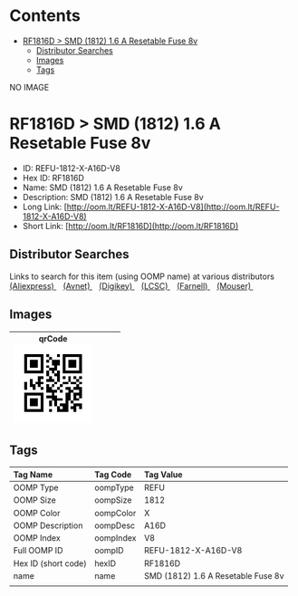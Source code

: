 



Contents
========

* [RF1816D > SMD (1812) 1.6 A Resetable Fuse 8v](#rf1816d--smd-1812-16-a-resetable-fuse-8v)
	* [Distributor Searches](#distributor-searches)
	* [Images](#images)
	* [Tags](#tags)
  
NO IMAGE  
# RF1816D > SMD (1812) 1.6 A Resetable Fuse 8v

- ID: REFU-1812-X-A16D-V8
- Hex ID: RF1816D
- Name: SMD (1812) 1.6 A Resetable Fuse 8v
- Description: SMD (1812) 1.6 A Resetable Fuse 8v
- Long Link: [http://oom.lt/REFU-1812-X-A16D-V8](http://oom.lt/REFU-1812-X-A16D-V8)
- Short Link: [http://oom.lt/RF1816D](http://oom.lt/RF1816D)

## Distributor Searches
  
Links to search for this item (using OOMP name) at various distributors  
[(Aliexpress) ](https://www.aliexpress.com/wholesale?SearchText=1117SMD+1812+1.6+A+Resetable+Fuse+8v)&nbsp;&nbsp;&nbsp;[(Avnet) ](https://www.avnet.com/shop/us/search/SMD+1812+1.6+A+Resetable+Fuse+8v)&nbsp;&nbsp;&nbsp;[(Digikey) ](https://www.digikey.co.uk/en/products/result?s=SMD+1812+1.6+A+Resetable+Fuse+8v)&nbsp;&nbsp;&nbsp;[(LCSC) ](https://www.lcsc.com/search?q=SMD+1812+1.6+A+Resetable+Fuse+8v)&nbsp;&nbsp;&nbsp;[(Farnell) ](https://uk.farnell.com/search?st=SMD+1812+1.6+A+Resetable+Fuse+8v)&nbsp;&nbsp;&nbsp;[(Mouser) ](https://www.mouser.com/c/?q=SMD+1812+1.6+A+Resetable+Fuse+8v)&nbsp;&nbsp;&nbsp;
## Images
  

|qrCode<br>[![](https://raw.githubusercontent.com/oomlout/oomlout_OOMP_parts_V2/main/REFU/1812/X/A16D/V8/qrCode_140.png)](https://github.com/oomlout/oomlout_OOMP_parts_V2/tree/main/REFU/1812/X/A16D/V8/qrCode.png)||||
| :---: | :---: | :---: | :---: |

## Tags
  

|Tag Name|Tag Code|Tag Value|
| :--- | :--- | :--- |
|OOMP Type|oompType|REFU|
|OOMP Size|oompSize|1812|
|OOMP Color|oompColor|X|
|OOMP Description|oompDesc|A16D|
|OOMP Index|oompIndex|V8|
|Full OOMP ID|oompID|REFU-1812-X-A16D-V8|
|Hex ID (short code)|hexID|RF1816D|
|name|name|SMD (1812) 1.6 A Resetable Fuse 8v|
||||

